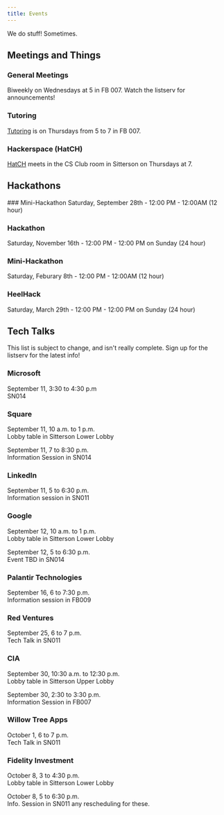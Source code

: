 ```yaml
---
title: Events
---
```


We do stuff! Sometimes.

<section markdown="1" id="events">

Meetings and Things
-----------
<div class="group" markdown="1">

### General Meetings
Biweekly on Wednesdays at 5 in FB 007. Watch the listserv for announcements!

### Tutoring
[Tutoring](/Tutoring) is on Thursdays from 5 to 7 in FB 007.

### Hackerspace (HatCH)
[HatCH](/Hackerspace) meets in the CS Club room in Sitterson on Thursdays at 7.
</div>

Hackathons
-------------
<div class="group" markdown="1">
### Mini-Hackathon
Saturday, September 28th - 12:00 PM - 12:00AM (12 hour)

### Hackathon
Saturday, November 16th - 12:00 PM - 12:00 PM on Sunday (24 hour)

### Mini-Hackathon
Saturday, Feburary 8th - 12:00 PM - 12:00AM (12 hour)

### HeelHack
Saturday, March 29th - 12:00 PM - 12:00 PM on Sunday (24 hour)
</div>

Tech Talks
----------
This list is subject to change, and isn't really complete. Sign up for the
listserv for the latest info!

<div class="group" markdown="1">

### Microsoft
September 11, 3:30 to 4:30 p.m<br>
SN014

### Square
September 11, 10 a.m. to 1 p.m.<br>
Lobby table in Sitterson Lower Lobby

September 11, 7 to 8:30 p.m.<br>
Information Session in SN014

### LinkedIn
September 11, 5 to 6:30 p.m.<br>
Information session in SN011

### Google
September 12, 10 a.m. to 1 p.m.<br>
Lobby table in Sitterson Lower Lobby

September 12, 5 to 6:30 p.m.<br>
Event TBD in SN014

### Palantir Technologies
September 16, 6 to 7:30 p.m.<br>
Information session in FB009

### Red Ventures
September 25, 6 to 7 p.m.<br>
Tech Talk in SN011

### CIA
September 30, 10:30 a.m. to 12:30 p.m.<br>
Lobby table in Sitterson Upper Lobby

September 30, 2:30 to 3:30 p.m.<br>
Information Session in FB007

### Willow Tree Apps
October 1, 6 to 7 p.m.<br>
Tech Talk in SN011

### Fidelity Investment
October 8, 3 to 4:30 p.m.<br>
Lobby table in Sitterson Lower Lobby

October 8, 5 to 6:30 p.m.<br>
Info. Session in SN011 any rescheduling for these.

</div>
</section>
